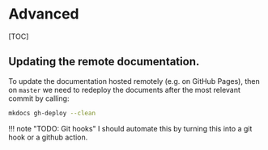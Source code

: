 # Advanced

[TOC]

## Updating the remote documentation. 

To update the documentation hosted remotely (e.g. on GitHub Pages), 
then on `master` we need to redeploy the documents after 
the most relevant commit by calling:
```bash
mkdocs gh-deploy --clean
```

!!! note "TODO: Git hooks"
    I should automate this by turning this into a git hook
    or a github action. 
